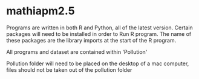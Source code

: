 # mathiapm2.5
Programs are written in both R and Python, all of the latest version.
Certain packages will need to be installed in order to Run R program. The name of these packages are the library imports at the start of the R program.

All programs and dataset are contained within 'Pollution'

Pollution folder will need to be placed on the desktop of a mac computer, files should not be taken out of the pollution folder
